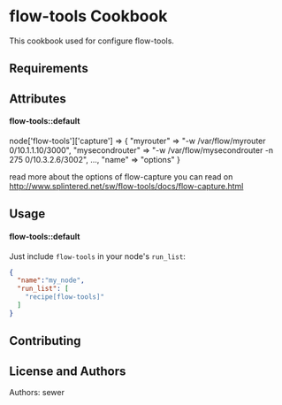 flow-tools Cookbook
============================

This cookbook used for configure flow-tools.

Requirements
------------


Attributes
----------

#### flow-tools::default
node['flow-tools']['capture'] => {
"myrouter" => "-w /var/flow/myrouter 0/10.1.1.10/3000",
"mysecondrouter" => "-w /var/flow/mysecondrouter -n 275 0/10.3.2.6/3002",
...,
"name" => "options"
}

read more about the options of flow-capture you can read on http://www.splintered.net/sw/flow-tools/docs/flow-capture.html


Usage
-----
#### flow-tools::default
Just include `flow-tools` in your node's `run_list`:

```json
{
  "name":"my_node",
  "run_list": [
    "recipe[flow-tools]"
  ]
}
```

Contributing
------------

License and Authors
-------------------
Authors: sewer

